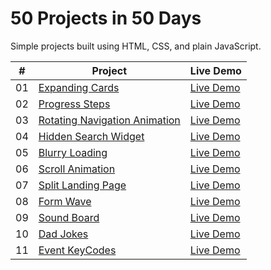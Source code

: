 # 50 Projects in 50 Days

Simple projects built using HTML, CSS, and plain JavaScript.

|  #  | Project                                                          | Live Demo                                                                          |
| :-: | ---------------------------------------------------------------- | ---------------------------------------------------------------------------------- |
| 01  | [Expanding Cards](./expanding-cards/README.md)                   | [Live Demo](https://josephgattuso.github.io/50-projects/expanding-cards/index)     |
| 02  | [Progress Steps](./progress-steps/README.md)                     | [Live Demo](https://josephgattuso.github.io/50-projects/progress-steps/index)      |
| 03  | [Rotating Navigation Animation](./rotating-navigation/README.md) | [Live Demo](https://josephgattuso.github.io/50-projects/rotating-navigation/index) |
| 04  | [Hidden Search Widget](./hidden-search/README.md)                | [Live Demo](https://josephgattuso.github.io/50-projects/hidden-search/index)       |
| 05  | [Blurry Loading](./blurry-loading/README.md)                     | [Live Demo](https://josephgattuso.github.io/50-projects/blurry-loading/index)      |
| 06  | [Scroll Animation](./scroll-animation/README.md)                 | [Live Demo](https://josephgattuso.github.io/50-projects/scroll-animation/index)    |
| 07  | [Split Landing Page](./split-landing/README.md)                  | [Live Demo](https://josephgattuso.github.io/50-projects/split-landing/index)       |
| 08  | [Form Wave](./form-wave/README.md)                               | [Live Demo](https://josephgattuso.github.io/50-projects/form-wave/index)           |
| 09  | [Sound Board](./sound-board/README.md)                           | [Live Demo](https://josephgattuso.github.io/50-projects/sound-board/index)         |
| 10  | [Dad Jokes](./dad-jokes/README.md)                               | [Live Demo](https://josephgattuso.github.io/50-projects/dad-jokes/index)           |
| 11  | [Event KeyCodes](./event-keycodes/README.md)                     | [Live Demo](https://josephgattuso.github.io/50-projects/event-keycodes/index)      |
